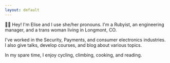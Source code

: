 ```yaml
---
layout: default
---
```


👋🏻 Hey! I'm Elise and I use she/her pronouns. I'm a Rubyist, an engineering manager, and a trans
woman living in Longmont, CO.

I've worked in the Security, Payments, and consumer electronics
industries. I also give talks, develop courses, and blog about various
topics.

In my spare time, I enjoy cycling, climbing, cooking, and reading.
